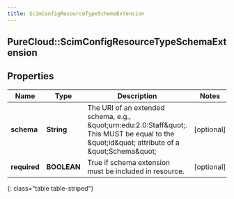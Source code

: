 ```yaml
---
title: ScimConfigResourceTypeSchemaExtension
---
```

## PureCloud::ScimConfigResourceTypeSchemaExtension

## Properties

|Name | Type | Description | Notes|
|------------ | ------------- | ------------- | -------------|
| **schema** | **String** | The URI of an extended schema, e.g., \&quot;urn:edu:2.0:Staff\&quot;.  This MUST be equal to the \&quot;id\&quot; attribute of a \&quot;Schema\&quot; | [optional] |
| **required** | **BOOLEAN** | True if schema extension must be included in resource. | [optional] |
{: class="table table-striped"}


